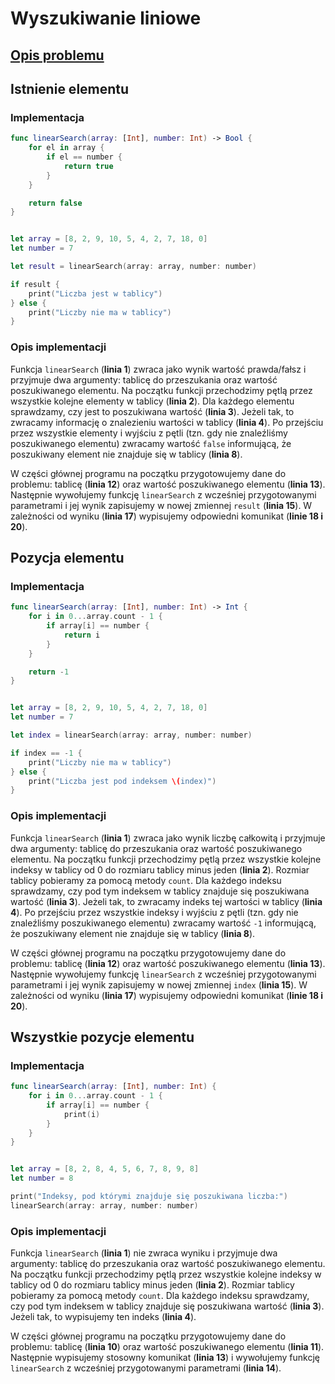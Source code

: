 # Wyszukiwanie liniowe

## [Opis problemu](../../../../algorithms/searching/linear-search.md)


## Istnienie elementu

### Implementacja

```swift linenums="1"
func linearSearch(array: [Int], number: Int) -> Bool {
    for el in array {
        if el == number {
            return true
        }
    }

    return false
}


let array = [8, 2, 9, 10, 5, 4, 2, 7, 18, 0]
let number = 7

let result = linearSearch(array: array, number: number)

if result {
    print("Liczba jest w tablicy")
} else {
    print("Liczby nie ma w tablicy")
}
```


### Opis implementacji

Funkcja `linearSearch` (**linia 1**) zwraca jako wynik wartość prawda/fałsz i przyjmuje dwa argumenty: tablicę do przeszukania oraz wartość poszukiwanego elementu. Na początku funkcji przechodzimy pętlą przez wszystkie kolejne elementy w tablicy (**linia 2**). Dla każdego elementu sprawdzamy, czy jest to poszukiwana wartość (**linia 3**). Jeżeli tak, to zwracamy informację o znalezieniu wartości w tablicy (**linia 4**). Po przejściu przez wszystkie elementy i wyjściu z pętli (tzn. gdy nie znaleźliśmy poszukiwanego elementu) zwracamy wartość `false` informującą, że poszukiwany element nie znajduje się w tablicy (**linia 8**).

W części głównej programu na początku przygotowujemy dane do problemu: tablicę (**linia 12**) oraz wartość poszukiwanego elementu (**linia 13**). Następnie wywołujemy funkcję `linearSearch` z wcześniej przygotowanymi parametrami i jej wynik zapisujemy w nowej zmiennej `result` (**linia 15**). W zależności od wyniku (**linia 17**) wypisujemy odpowiedni komunikat (**linie 18 i 20**).

## Pozycja elementu

### Implementacja

```swift linenums="1"
func linearSearch(array: [Int], number: Int) -> Int {
    for i in 0...array.count - 1 {
        if array[i] == number {
            return i
        }
    }

    return -1
}


let array = [8, 2, 9, 10, 5, 4, 2, 7, 18, 0]
let number = 7

let index = linearSearch(array: array, number: number)

if index == -1 {
    print("Liczby nie ma w tablicy")
} else {
    print("Liczba jest pod indeksem \(index)")
}
```


### Opis implementacji

Funkcja `linearSearch` (**linia 1**) zwraca jako wynik liczbę całkowitą i przyjmuje dwa argumenty: tablicę do przeszukania oraz wartość poszukiwanego elementu. Na początku funkcji przechodzimy pętlą przez wszystkie kolejne indeksy w tablicy od $0$ do rozmiaru tablicy minus jeden (**linia 2**). Rozmiar tablicy pobieramy za pomocą metody `count`. Dla każdego indeksu sprawdzamy, czy pod tym indeksem w tablicy znajduje się poszukiwana wartość (**linia 3**). Jeżeli tak, to zwracamy indeks tej wartości w tablicy (**linia 4**). Po przejściu przez wszystkie indeksy i wyjściu z pętli (tzn. gdy nie znaleźliśmy poszukiwanego elementu) zwracamy wartość `-1` informującą, że poszukiwany element nie znajduje się w tablicy (**linia 8**).

W części głównej programu na początku przygotowujemy dane do problemu: tablicę (**linia 12**) oraz wartość poszukiwanego elementu (**linia 13**). Następnie wywołujemy funkcję `linearSearch` z wcześniej przygotowanymi parametrami i jej wynik zapisujemy w nowej zmiennej `index` (**linia 15**). W zależności od wyniku (**linia 17**) wypisujemy odpowiedni komunikat (**linie 18 i 20**).

## Wszystkie pozycje elementu

### Implementacja

```swift linenums="1"
func linearSearch(array: [Int], number: Int) {
    for i in 0...array.count - 1 {
        if array[i] == number {
            print(i)
        }
    }
}


let array = [8, 2, 8, 4, 5, 6, 7, 8, 9, 8]
let number = 8

print("Indeksy, pod którymi znajduje się poszukiwana liczba:")
linearSearch(array: array, number: number)
```


### Opis implementacji

Funkcja `linearSearch` (**linia 1**) nie zwraca wyniku i przyjmuje dwa argumenty: tablicę do przeszukania oraz wartość poszukiwanego elementu. Na początku funkcji przechodzimy pętlą przez wszystkie kolejne indeksy w tablicy od $0$ do rozmiaru tablicy minus jeden (**linia 2**). Rozmiar tablicy pobieramy za pomocą metody `count`. Dla każdego indeksu sprawdzamy, czy pod tym indeksem w tablicy znajduje się poszukiwana wartość (**linia 3**). Jeżeli tak, to wypisujemy ten indeks (**linia 4**).

W części głównej programu na początku przygotowujemy dane do problemu: tablicę (**linia 10**) oraz wartość poszukiwanego elementu (**linia 11**). Następnie wypisujemy stosowny komunikat (**linia 13**) i wywołujemy funkcję `linearSearch` z wcześniej przygotowanymi parametrami (**linia 14**).